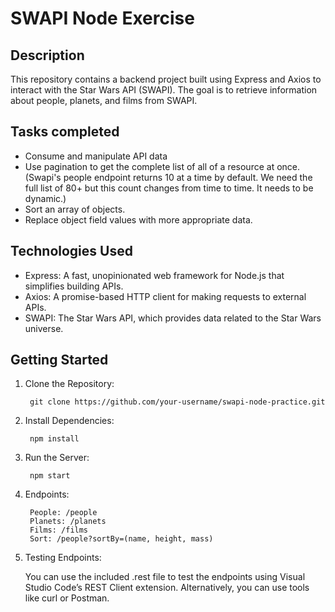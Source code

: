 # SWAPI Node Exercise

## Description
This repository contains a backend project built using Express and Axios to interact with the Star Wars API (SWAPI). The goal is to retrieve information about people, planets, and films from SWAPI.

## Tasks completed
- Consume and manipulate API data
- Use pagination to get the complete list of all of a resource at once. (Swapi's people endpoint returns 10 at a time by default. We need the full list of 80+ but this count changes from time to time. It needs to be dynamic.)
- Sort an array of objects.
- Replace object field values with more appropriate data.

## Technologies Used
- Express: A fast, unopinionated web framework for Node.js that simplifies building APIs.
- Axios: A promise-based HTTP client for making requests to external APIs.
- SWAPI: The Star Wars API, which provides data related to the Star Wars universe.

## Getting Started
1. Clone the Repository:

        git clone https://github.com/your-username/swapi-node-practice.git

2. Install Dependencies:

        npm install

3. Run the Server:

        npm start

4. Endpoints:

        People: /people
        Planets: /planets
        Films: /films
        Sort: /people?sortBy=(name, height, mass)

6. Testing Endpoints: 

   You can use the included .rest file to test the endpoints using Visual Studio Code’s REST Client extension. Alternatively, you can use tools like curl or Postman. 
